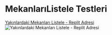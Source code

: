 # MekanlarıListele Testleri

[Yakınlardaki Mekanları Listele - Replit Adresi](https://mekanbul.sedanurceylan.repl.co/?enlem=37&boylam=35)
![Yakınlardaki Mekanları Listele - Replit Adresi](./resimler/mekanlistelee.png)